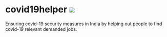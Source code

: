 # covid19helper <a href="#"><img src="https://img.shields.io/badge/status-in progress-lightgrey"/></a>
Ensuring covid-19 security measures in India by helping out people to find covid-19 relevant demanded jobs.
